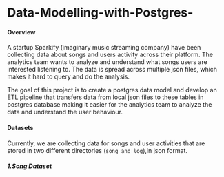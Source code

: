 # Data-Modelling-with-Postgres-

#### Overview
A startup Sparkify (imaginary music streaming company) have been collecting data about songs and users activity across their platform. The analytics team wants to analyze and understand what songs users are interested listening to. The data is spread across multiple json files, which makes it hard to query and do the analysis.

The goal of this project is to create a postgres data model and develop an ETL pipeline that transfers data from local json files to these tables in postgres database making it easier for the analytics team to analyze the data and understand the user behaviour. 


#### Datasets
Currently, we are collecting data for songs and user activities that are stored in two different directories (`song and log`),in json format.

##### 1.Song Dataset
